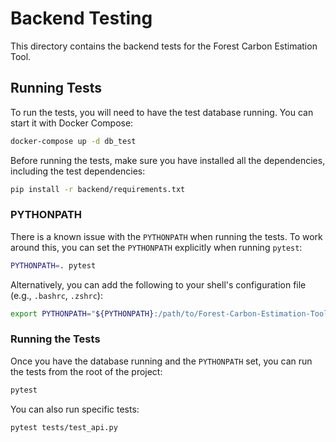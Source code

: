 # Backend Testing

This directory contains the backend tests for the Forest Carbon Estimation Tool.

## Running Tests

To run the tests, you will need to have the test database running. You can start it with Docker Compose:

```bash
docker-compose up -d db_test
```

Before running the tests, make sure you have installed all the dependencies, including the test dependencies:

```bash
pip install -r backend/requirements.txt
```

### PYTHONPATH

There is a known issue with the `PYTHONPATH` when running the tests. To work around this, you can set the `PYTHONPATH` explicitly when running `pytest`:

```bash
PYTHONPATH=. pytest
```

Alternatively, you can add the following to your shell's configuration file (e.g., `.bashrc`, `.zshrc`):

```bash
export PYTHONPATH="${PYTHONPATH}:/path/to/Forest-Carbon-Estimation-Tool"
```

### Running the Tests

Once you have the database running and the `PYTHONPATH` set, you can run the tests from the root of the project:

```bash
pytest
```

You can also run specific tests:

```bash
pytest tests/test_api.py
``` 